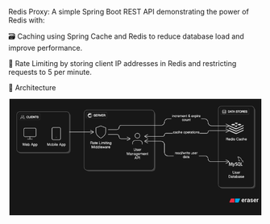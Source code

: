 Redis Proxy:
A simple Spring Boot REST API demonstrating the power of Redis with:

🗃️ Caching using Spring Cache and Redis to reduce database load and improve performance.

🚫 Rate Limiting by storing client IP addresses in Redis and restricting requests to 5 per minute.

🧱 Architecture
<p align="center"> <img src="assets/architecture.png" alt="Redis Proxy Architecture" width="500"/> </p>